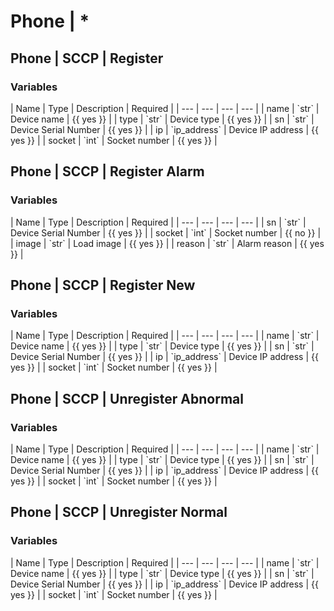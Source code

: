 # Phone | *


## Phone | SCCP | Register




<h3>Variables</h3>
| Name | Type | Description | Required |
| --- | --- | --- | --- |
| name | `str` | Device name | {{ yes }} |
| type | `str` | Device type | {{ yes }} |
| sn | `str` | Device Serial Number | {{ yes }} |
| ip | `ip_address` | Device IP address | {{ yes }} |
| socket | `int` | Socket number | {{ yes }} |




## Phone | SCCP | Register Alarm




<h3>Variables</h3>
| Name | Type | Description | Required |
| --- | --- | --- | --- |
| sn | `str` | Device Serial Number | {{ yes }} |
| socket | `int` | Socket number | {{ no }} |
| image | `str` | Load image | {{ yes }} |
| reason | `str` | Alarm reason | {{ yes }} |




## Phone | SCCP | Register New




<h3>Variables</h3>
| Name | Type | Description | Required |
| --- | --- | --- | --- |
| name | `str` | Device name | {{ yes }} |
| type | `str` | Device type | {{ yes }} |
| sn | `str` | Device Serial Number | {{ yes }} |
| ip | `ip_address` | Device IP address | {{ yes }} |
| socket | `int` | Socket number | {{ yes }} |




## Phone | SCCP | Unregister Abnormal




<h3>Variables</h3>
| Name | Type | Description | Required |
| --- | --- | --- | --- |
| name | `str` | Device name | {{ yes }} |
| type | `str` | Device type | {{ yes }} |
| sn | `str` | Device Serial Number | {{ yes }} |
| ip | `ip_address` | Device IP address | {{ yes }} |
| socket | `int` | Socket number | {{ yes }} |




## Phone | SCCP | Unregister Normal




<h3>Variables</h3>
| Name | Type | Description | Required |
| --- | --- | --- | --- |
| name | `str` | Device name | {{ yes }} |
| type | `str` | Device type | {{ yes }} |
| sn | `str` | Device Serial Number | {{ yes }} |
| ip | `ip_address` | Device IP address | {{ yes }} |
| socket | `int` | Socket number | {{ yes }} |




